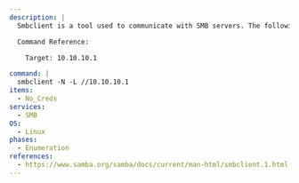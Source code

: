 ```yaml
---
description: |
  Smbclient is a tool used to communicate with SMB servers. The following command will list out all available shares on the target server using anonymous login.

  Command Reference:

  	Target: 10.10.10.1

command: |
  smbclient -N -L //10.10.10.1
items:
  - No_Creds
services:
  - SMB
OS:
  - Linux
phases:
  - Enumeration
references:
  - https://www.samba.org/samba/docs/current/man-html/smbclient.1.html
---
```

